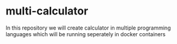 # multi-calculator
In this repository we will create calculator in multiple programming languages which will be running seperately in docker containers
